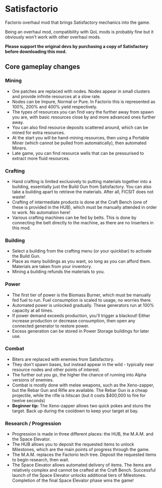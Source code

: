 # Satisfactorio
Factorio overhaul mod that brings Satisfactory mechanics into the game.

Being an overhaul mod, compatibility with QoL mods is probably fine but it obviously won't work with other overhaul mods.

**Please support the original devs by purchasing a copy of Satisfactory before downloading this mod.**

## Core gameplay changes
### Mining
- Ore patches are replaced with nodes. Nodes appear in small clusters and provide infinite resources at a slow rate.
- Nodes can be Impure, Normal or Pure. In Factorio this is represented as 100%, 200% and 400% yield respectively.
- The types of resources you can find vary the further away from spawn you are, with basic resources close by and more advanced ones further away.
- You can also find resource deposits scattered around, which can be mined for extra resources.
- At the start you will be hand-mining resources, then using a Portable Miner (which cannot be pulled from automatically), then automated Miners.
- Late game, you can find resource wells that can be pressurised to extract more fluid resources.

### Crafting
- Hand crafting is limited exclusively to putting materials together into a building, essentially just the Build Gun from Satisfactory. You can also take a building apart to retrieve the materials. After all, FICSIT does not waste!
- Crafting of intermediate products is done at the Craft Bench (one of these is provided in the HUB), which must be manually attended in order to work. No automation here!
- Various crafting machines can be fed by belts. This is done by connecting the belt directly to the machine, as there are no Inserters in this mod.

### Building
- Select a building from the crafting menu (or your quickbar) to activate the Build Gun.
- Place as many buildings as you want, so long as you can afford them. Materials are taken from your inventory.
- Mining a building refunds the materials to you.

### Power
- The first tier of power is the Biomass Burner, which must be manually fed fuel to run. Fuel consumption is scaled to usage, no worries there.
- Automated power is unlocked gradually. These generators run at 100% capacity at all times.
- If power demand exceeds production, you'll trigger a blackout! Either increase production or decrease consumption, then open any connected generator to restore power.
- Excess generation can be stored in Power Storage buildings for later use.

### Combat
- Biters are replaced with enemies from Satisfactory.
- They don't spawn bases, but instead appear in the wild - typically near resource nodes and other points of interest.
- The further out you go, the higher the chance of running into Alpha versions of enemies.
- Combat is mostly done with melee weapons, such as the Xeno-zapper, but the Rebar Gun and Rifle are available. The Rebar Gun is a cheap projectile, while the rifle is hitscan (but it costs $400,000 to fire for twelve seconds)
- **Beginner tip:** The Xeno-zapper allows two quick pokes and stuns the target. Back up during the cooldown to keep your target at bay.

### Research / Progression
- Progression is made in three different places: the HUB, the M.A.M. and the Space Elevator.
- The HUB allows you to deposit the requested items to unlock Milestones, which are the main points of progress through the game.
- The M.A.M. replaces the Factorio tech tree. Deposit the requested items to begin research, then wait.
- The Space Elevator allows automated delivery of items. The items are relatively complex and cannot be crafted at the Craft Bench. Successful launch of the Space Elevator unlocks additional tiers of Milestones. Completion of the final Space Elevator phase wins the game!
